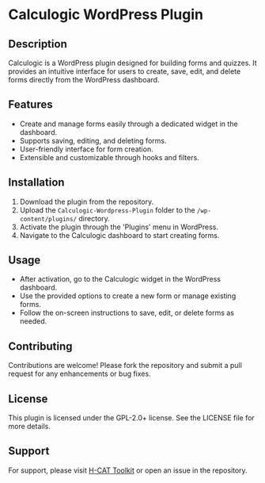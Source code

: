 # Calculogic WordPress Plugin

## Description
Calculogic is a WordPress plugin designed for building forms and quizzes. It provides an intuitive interface for users to create, save, edit, and delete forms directly from the WordPress dashboard.

## Features
- Create and manage forms easily through a dedicated widget in the dashboard.
- Supports saving, editing, and deleting forms.
- User-friendly interface for form creation.
- Extensible and customizable through hooks and filters.

## Installation
1. Download the plugin from the repository.
2. Upload the `Calculogic-Wordpress-Plugin` folder to the `/wp-content/plugins/` directory.
3. Activate the plugin through the 'Plugins' menu in WordPress.
4. Navigate to the Calculogic dashboard to start creating forms.

## Usage
- After activation, go to the Calculogic widget in the WordPress dashboard.
- Use the provided options to create a new form or manage existing forms.
- Follow the on-screen instructions to save, edit, or delete forms as needed.

## Contributing
Contributions are welcome! Please fork the repository and submit a pull request for any enhancements or bug fixes.

## License
This plugin is licensed under the GPL-2.0+ license. See the LICENSE file for more details.

## Support
For support, please visit [H-CAT Toolkit](https://www.hcatoolkit.com) or open an issue in the repository.